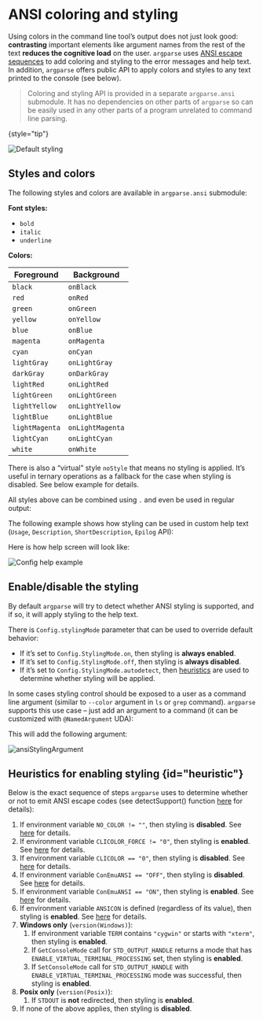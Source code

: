 # ANSI coloring and styling

Using colors in the command line tool’s output does not just look good: **contrasting** important elements like argument
names from the rest of the text **reduces the cognitive load** on the user. `argparse` uses [ANSI escape sequences](https://en.wikipedia.org/wiki/ANSI_escape_code)
to add coloring and styling to the error messages and help text. In addition, `argparse` offers public API to apply
colors and styles to any text printed to the console (see below).

> Coloring and styling API is provided in a separate `argparse.ansi` submodule. It has no dependencies on other parts of
> `argparse` so can be easily used in any other parts of a program unrelated to command line parsing.
>
{style="tip"}

<img src="default_styling.png" alt="Default styling" border-effect="rounded"/>

## Styles and colors

The following styles and colors are available in `argparse.ansi` submodule:

**Font styles:**
- `bold`
- `italic`
- `underline`

**Colors:**

| **Foreground** | **Background**   |
|----------------|------------------|
| `black`        | `onBlack`        |
| `red`          | `onRed`          |
| `green`        | `onGreen`        |
| `yellow`       | `onYellow`       |
| `blue`         | `onBlue`         |
| `magenta`      | `onMagenta`      |
| `cyan`         | `onCyan`         |
| `lightGray`    | `onLightGray`    |
| `darkGray`     | `onDarkGray`     |
| `lightRed`     | `onLightRed`     |
| `lightGreen`   | `onLightGreen`   |
| `lightYellow`  | `onLightYellow`  |
| `lightBlue`    | `onLightBlue`    |
| `lightMagenta` | `onLightMagenta` |
| `lightCyan`    | `onLightCyan`    |
| `white`        | `onWhite`        |

There is also a “virtual” style `noStyle` that means no styling is applied. It’s useful in ternary operations as a fallback
for the case when styling is disabled. See below example for details.

All styles above can be combined using `.` and even be used in regular output:

<code-block src="code_snippets/styling_helloworld.d" lang="c++"/>

The following example shows how styling can be used in custom help text (`Usage`, `Description`, `ShortDescription`, `Epilog` API):

<code-block src="code_snippets/styling_help.d" lang="c++"/>

Here is how help screen will look like:

<img src="styling_help.png" alt="Config help example" border-effect="rounded"/>


## Enable/disable the styling

By default `argparse` will try to detect whether ANSI styling is supported, and if so, it will apply styling to the help text.

There is `Config.stylingMode` parameter that can be used to override default behavior:
- If it’s set to `Config.StylingMode.on`, then styling is **always enabled**.
- If it’s set to `Config.StylingMode.off`, then styling is **always disabled**.
- If it’s set to `Config.StylingMode.autodetect`, then [heuristics](#heuristic) are used to determine
  whether styling will be applied.

In some cases styling control should be exposed to a user as a command line argument (similar to `--color` argument in `ls` or `grep` command).
`argparse` supports this use case – just add an argument to a command (it can be customized with `@NamedArgument` UDA):

<code-block src="code_snippets/ansiStylingArgument.d" lang="c++"/>

This will add the following argument:

<img src="ansiStylingArgument.png" alt="ansiStylingArgument" border-effect="rounded"/>


## Heuristics for enabling styling {id="heuristic"}

Below is the exact sequence of steps `argparse` uses to determine whether or not to emit ANSI escape codes
(see detectSupport() function [here](https://github.com/andrey-zherikov/argparse/blob/master/source/argparse/ansi.d) for details):

1. If environment variable `NO_COLOR != ""`, then styling is **disabled**. See [here](https://no-color.org/) for details.
2. If environment variable `CLICOLOR_FORCE != "0"`, then styling is **enabled**. See [here](https://bixense.com/clicolors/) for details.
3. If environment variable `CLICOLOR == "0"`, then styling is **disabled**. See [here](https://bixense.com/clicolors/) for details.
4. If environment variable `ConEmuANSI == "OFF"`, then styling is **disabled**. See [here](https://conemu.github.io/en/AnsiEscapeCodes.html#Environment_variable) for details.
5. If environment variable `ConEmuANSI == "ON"`, then styling is **enabled**. See [here](https://conemu.github.io/en/AnsiEscapeCodes.html#Environment_variable) for details.
6. If environment variable `ANSICON` is defined (regardless of its value), then styling is **enabled**. See [here](https://github.com/adoxa/ansicon/blob/master/readme.txt) for details.
7. **Windows only** (`version(Windows)`):
    1. If environment variable `TERM` contains `"cygwin"` or starts with `"xterm"`, then styling is **enabled**.
    2. If `GetConsoleMode` call for `STD_OUTPUT_HANDLE` returns a mode that has `ENABLE_VIRTUAL_TERMINAL_PROCESSING` set, then styling is **enabled**.
    3. If `SetConsoleMode` call for `STD_OUTPUT_HANDLE` with `ENABLE_VIRTUAL_TERMINAL_PROCESSING` mode was successful, then styling is **enabled**.
8. **Posix only** (`version(Posix)`):
    1. If `STDOUT` is **not** redirected, then styling is **enabled**.
9. If none of the above applies, then styling is **disabled**.
